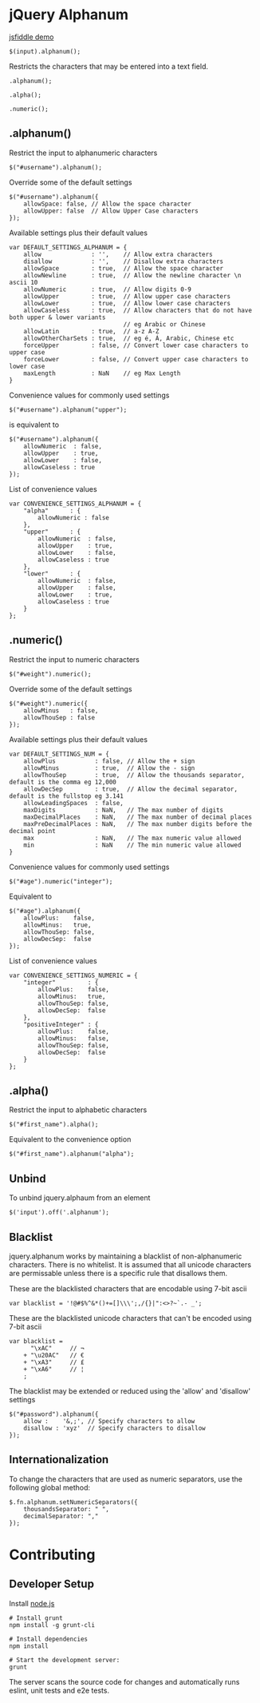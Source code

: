 # jQuery Alphanum

[jsfiddle demo](http://jsfiddle.net/fb0zgxaj/2/)

	$(input).alphanum();

Restricts the characters that may be entered into a text field.

	.alphanum();

	.alpha();

	.numeric();

## .alphanum()

Restrict the input to alphanumeric characters

	$("#username").alphanum();

Override some of the default settings

	$("#username").alphanum({
		allowSpace: false, // Allow the space character
		allowUpper: false  // Allow Upper Case characters
	});

Available settings plus their default values

	var DEFAULT_SETTINGS_ALPHANUM = {
		allow              : '',    // Allow extra characters
		disallow           : '',    // Disallow extra characters
		allowSpace         : true,  // Allow the space character
		allowNewline       : true,  // Allow the newline character \n ascii 10
		allowNumeric       : true,  // Allow digits 0-9
		allowUpper         : true,  // Allow upper case characters
		allowLower         : true,  // Allow lower case characters
		allowCaseless      : true,  // Allow characters that do not have both upper & lower variants
		                            // eg Arabic or Chinese
		allowLatin         : true,  // a-z A-Z
		allowOtherCharSets : true,  // eg é, Á, Arabic, Chinese etc
		forceUpper         : false, // Convert lower case characters to upper case
		forceLower         : false, // Convert upper case characters to lower case
		maxLength          : NaN    // eg Max Length
	}

Convenience values for commonly used settings

	$("#username").alphanum("upper");

is equivalent to

	$("#username").alphanum({
		allowNumeric  : false,
		allowUpper    : true,
		allowLower    : false,
		allowCaseless : true
	});

List of convenience values

	var CONVENIENCE_SETTINGS_ALPHANUM = {
		"alpha"      : {
			allowNumeric : false
		},
		"upper"      : {
			allowNumeric  : false,
			allowUpper    : true,
			allowLower    : false,
			allowCaseless : true
		},
		"lower"      : {
			allowNumeric  : false,
			allowUpper    : false,
			allowLower    : true,
			allowCaseless : true
		}
	};

## .numeric()

Restrict the input to numeric characters

	$("#weight").numeric();

Override some of the default settings

	$("#weight").numeric({
		allowMinus   : false,
		allowThouSep : false
	});

Available settings plus their default values

	var DEFAULT_SETTINGS_NUM = {
		allowPlus           : false, // Allow the + sign
		allowMinus          : true,  // Allow the - sign
		allowThouSep        : true,  // Allow the thousands separator, default is the comma eg 12,000
		allowDecSep         : true,  // Allow the decimal separator, default is the fullstop eg 3.141
		allowLeadingSpaces  : false,
		maxDigits           : NaN,   // The max number of digits
		maxDecimalPlaces    : NaN,   // The max number of decimal places
		maxPreDecimalPlaces : NaN,   // The max number digits before the decimal point
		max                 : NaN,   // The max numeric value allowed
		min                 : NaN    // The min numeric value allowed
	}

Convenience values for commonly used settings

	$("#age").numeric("integer");

Equivalent to

	$("#age").alphanum({
		allowPlus:    false,
		allowMinus:   true,
		allowThouSep: false,
		allowDecSep:  false
	});

List of convenience values

	var CONVENIENCE_SETTINGS_NUMERIC = {
		"integer"         : {
			allowPlus:    false,
			allowMinus:   true,
			allowThouSep: false,
			allowDecSep:  false
		},
		"positiveInteger" : {
			allowPlus:    false,
			allowMinus:   false,
			allowThouSep: false,
			allowDecSep:  false
		}
	};

## .alpha()

Restrict the input to alphabetic characters

	$("#first_name").alpha();

Equivalent to the convenience option

	$("#first_name").alphanum("alpha");

## Unbind
To unbind jquery.alphaum from an element

    $('input').off('.alphanum');

## Blacklist

jquery.alphanum works by maintaining a blacklist of non-alphanumeric characters. There is no whitelist. It is assumed that all unicode characters are permissable unless there is a specific rule that disallows them.

These are the blacklisted characters that are encodable using 7-bit ascii

	var blacklist = '!@#$%^&*()+=[]\\\';,/{}|":<>?~`.- _';

These are the blacklisted unicode characters that can't be encoded using 7-bit ascii

	var blacklist =
		  "\xAC"     // ¬
		+ "\u20AC"   // €
		+ "\xA3"     // £
		+ "\xA6"     // ¦
		;

The blacklist may be extended or reduced using the 'allow' and 'disallow' settings

	$("#password").alphanum({
		allow :    '&,;', // Specify characters to allow
		disallow : 'xyz'  // Specify characters to disallow
	});

## Internationalization

To change the characters that are used as numeric separators, use the following global method:

	$.fn.alphanum.setNumericSeparators({
		thousandsSeparator: " ",
		decimalSeparator: ","
	});

# Contributing

## Developer Setup

Install [node.js](https://nodejs.org/en/)

    # Install grunt
    npm install -g grunt-cli

    # Install dependencies
    npm install
	
    # Start the development server:
    grunt

The server scans the source code for changes and automatically runs eslint, unit tests and e2e tests.
